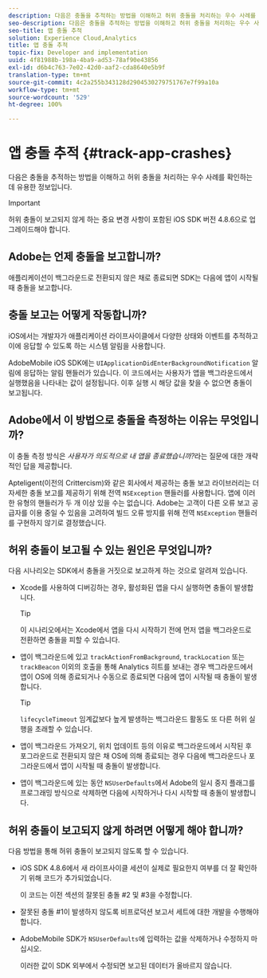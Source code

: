 ```yaml
---
description: 다음은 충돌을 추적하는 방법을 이해하고 허위 충돌을 처리하는 우수 사례를 확인하는 데 유용한 정보입니다.
seo-description: 다음은 충돌을 추적하는 방법을 이해하고 허위 충돌을 처리하는 우수 사례를 확인하는 데 유용한 정보입니다.
seo-title: 앱 충돌 추적
solution: Experience Cloud,Analytics
title: 앱 충돌 추적
topic-fix: Developer and implementation
uuid: 4f81988b-198a-4ba9-ad53-78af90e43856
exl-id: d6b4c763-7e02-42d0-aaf2-cda8640e5b9f
translation-type: tm+mt
source-git-commit: 4c2a255b343128d2904530279751767e7f99a10a
workflow-type: tm+mt
source-wordcount: '529'
ht-degree: 100%

---
```


# 앱 충돌 추적 {#track-app-crashes}

다음은 충돌을 추적하는 방법을 이해하고 허위 충돌을 처리하는 우수 사례를 확인하는 데 유용한 정보입니다.

>[!IMPORTANT]
>
>허위 충돌이 보고되지 않게 하는 중요 변경 사항이 포함된 iOS SDK 버전 4.8.6으로 업그레이드해야 합니다.

## Adobe는 언제 충돌을 보고합니까?

애플리케이션이 백그라운드로 전환되지 않은 채로 종료되면 SDK는 다음에 앱이 시작될 때 충돌을 보고합니다.

## 충돌 보고는 어떻게 작동합니까?

iOS에서는 개발자가 애플리케이션 라이프사이클에서 다양한 상태와 이벤트를 추적하고 이에 응답할 수 있도록 하는 시스템 알림을 사용합니다.

AdobeMobile iOS SDK에는 `UIApplicationDidEnterBackgroundNotification` 알림에 응답하는 알림 핸들러가 있습니다. 이 코드에서는 사용자가 앱을 백그라운드에서 실행했음을 나타내는 값이 설정됩니다. 이후 실행 시 해당 값을 찾을 수 없으면 충돌이 보고됩니다.

## Adobe에서 이 방법으로 충돌을 측정하는 이유는 무엇입니까?

이 충돌 측정 방식은 *사용자가 의도적으로 내 앱을 종료했습니까?*&#x200B;라는 질문에 대한 개략적인 답을 제공합니다.

Apteligent(이전의 Crittercism)와 같은 회사에서 제공하는 충돌 보고 라이브러리는 더 자세한 충돌 보고를 제공하기 위해 전역 `NSException` 핸들러를 사용합니다. 앱에 이러한 유형의 핸들러가 두 개 이상 있을 수는 없습니다. Adobe는 고객이 다른 오류 보고 공급자를 이용 중일 수 있음을 고려하여 빌드 오류 방지를 위해 전역 `NSException` 핸들러를 구현하지 않기로 결정했습니다.

## 허위 충돌이 보고될 수 있는 원인은 무엇입니까?

다음 시나리오는 SDK에서 충돌을 거짓으로 보고하게 하는 것으로 알려져 있습니다.

* Xcode를 사용하여 디버깅하는 경우, 활성화된 앱을 다시 실행하면 충돌이 발생합니다.

   >[!TIP]
   >
   >이 시나리오에서는 Xcode에서 앱을 다시 시작하기 전에 먼저 앱을 백그라운드로 전환하면 충돌을 피할 수 있습니다.

* 앱이 백그라운드에 있고 `trackActionFromBackground`, `trackLocation` 또는 `trackBeacon` 이외의 호출을 통해 Analytics 히트를 보내는 경우 백그라운드에서 앱이 OS에 의해 종료되거나 수동으로 종료되면 다음에 앱이 시작될 때 충돌이 발생합니다.

   >[!TIP]
   >
   >`lifecycleTimeout` 임계값보다 높게 발생하는 백그라운드 활동도 또 다른 허위 실행을 초래할 수 있습니다.

* 앱이 백그라운드 가져오기, 위치 업데이트 등의 이유로 백그라운드에서 시작된 후 포그라운드로 전환되지 않은 채 OS에 의해 종료되는 경우 다음에 백그라운드나 포그라운드에서 앱이 시작될 때 충돌이 발생합니다.
* 앱이 백그라운드에 있는 동안 `NSUserDefaults`에서 Adobe의 일시 중지 플래그를 프로그래밍 방식으로 삭제하면 다음에 시작하거나 다시 시작할 때 충돌이 발생합니다.

## 허위 충돌이 보고되지 않게 하려면 어떻게 해야 합니까?

다음 방법을 통해 허위 충돌이 보고되지 않도록 할 수 있습니다.

* iOS SDK 4.8.6에서 새 라이프사이클 세션이 실제로 필요한지 여부를 더 잘 확인하기 위해 코드가 추가되었습니다.

   이 코드는 이전 섹션의 잘못된 충돌 #2 및 #3을 수정합니다.

* 잘못된 충돌 #1이 발생하지 않도록 비프로덕션 보고서 세트에 대한 개발을 수행해야 합니다.
* AdobeMobile SDK가 `NSUserDefaults`에 입력하는 값을 삭제하거나 수정하지 마십시오.

   이러한 값이 SDK 외부에서 수정되면 보고된 데이터가 올바르지 않습니다.
